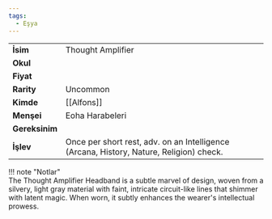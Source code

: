 ```yaml
---
tags:
  - Eşya
---  
```

  
|  |  |  
|---|---|  
| **İsim** | Thought Amplifier|  
| **Okul** | |  
| **Fiyat** | |  
| **Rarity** | Uncommon|  
| **Kimde** | [[Alfons]]|  
| **Menşei** | Eoha Harabeleri|  
| **Gereksinim** | |  
| **İşlev** | Once per short rest, adv. on an Intelligence (Arcana, History, Nature, Religion) check.|  
  
  
!!! note "Notlar"  
	The Thought Amplifier Headband is a subtle marvel of design, woven from a silvery, light gray material with faint, intricate circuit-like lines that shimmer with latent magic. When worn, it subtly enhances the wearer's intellectual prowess.   